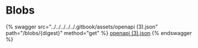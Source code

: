 # Blobs

{% swagger src="../../../../../.gitbook/assets/openapi (3).json" path="/blobs/{digest}" method="get" %}
[openapi (3).json](<../../../../../.gitbook/assets/openapi (3).json>)
{% endswagger %}
